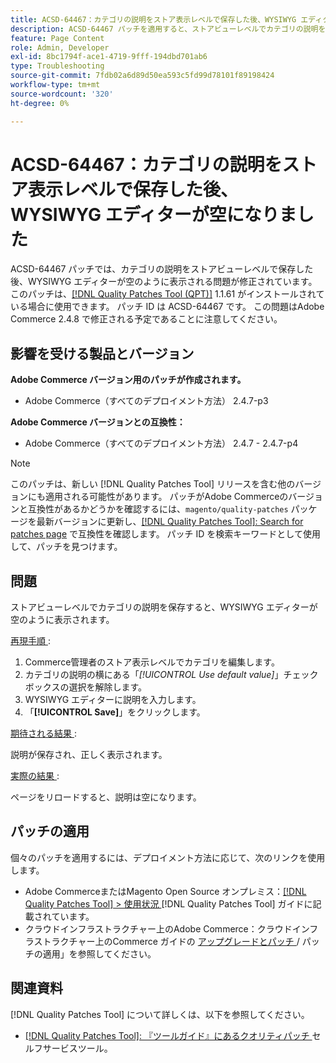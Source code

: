 ```yaml
---
title: ACSD-64467：カテゴリの説明をストア表示レベルで保存した後、WYSIWYG エディターが空になりました
description: ACSD-64467 パッチを適用すると、ストアビューレベルでカテゴリの説明を保存した後、WYSIWYG エディターが空のように表示されるAdobe Commerceの問題が修正されます。
feature: Page Content
role: Admin, Developer
exl-id: 8bc1794f-ace1-4719-9fff-194dbd701ab6
type: Troubleshooting
source-git-commit: 7fdb02a6d89d50ea593c5fd99d78101f89198424
workflow-type: tm+mt
source-wordcount: '320'
ht-degree: 0%

---
```


# ACSD-64467：カテゴリの説明をストア表示レベルで保存した後、WYSIWYG エディターが空になりました

ACSD-64467 パッチでは、カテゴリの説明をストアビューレベルで保存した後、WYSIWYG エディターが空のように表示される問題が修正されています。 このパッチは、[[!DNL Quality Patches Tool (QPT)]](/help/tools/quality-patches-tool/quality-patches-tool-to-self-serve-quality-patches.md) 1.1.61 がインストールされている場合に使用できます。 パッチ ID は ACSD-64467 です。 この問題はAdobe Commerce 2.4.8 で修正される予定であることに注意してください。

## 影響を受ける製品とバージョン

**Adobe Commerce バージョン用のパッチが作成されます。**

* Adobe Commerce（すべてのデプロイメント方法） 2.4.7-p3

**Adobe Commerce バージョンとの互換性：**

* Adobe Commerce（すべてのデプロイメント方法） 2.4.7 - 2.4.7-p4

>[!NOTE]
>
>このパッチは、新しい [!DNL Quality Patches Tool] リリースを含む他のバージョンにも適用される可能性があります。 パッチがAdobe Commerceのバージョンと互換性があるかどうかを確認するには、`magento/quality-patches` パッケージを最新バージョンに更新し、[[!DNL Quality Patches Tool]: Search for patches page](https://experienceleague.adobe.com/tools/commerce-quality-patches/index.html?lang=ja) で互換性を確認します。 パッチ ID を検索キーワードとして使用して、パッチを見つけます。

## 問題

ストアビューレベルでカテゴリの説明を保存すると、WYSIWYG エディターが空のように表示されます。

<u> 再現手順 </u>:

1. Commerce管理者のストア表示レベルでカテゴリを編集します。
1. カテゴリの説明の横にある「*[!UICONTROL Use default value]*」チェックボックスの選択を解除します。
1. WYSIWYG エディターに説明を入力します。
1. 「**[!UICONTROL Save]**」をクリックします。

<u> 期待される結果 </u>:

説明が保存され、正しく表示されます。

<u> 実際の結果 </u>:

ページをリロードすると、説明は空になります。

## パッチの適用

個々のパッチを適用するには、デプロイメント方法に応じて、次のリンクを使用します。

* Adobe CommerceまたはMagento Open Source オンプレミス：[[!DNL Quality Patches Tool] > 使用状況 ](/help/tools/quality-patches-tool/usage.md) [!DNL Quality Patches Tool] ガイドに記載されています。
* クラウドインフラストラクチャー上のAdobe Commerce：クラウドインフラストラクチャー上のCommerce ガイドの [ アップグレードとパッチ ](https://experienceleague.adobe.com/docs/commerce-cloud-service/user-guide/develop/upgrade/apply-patches.html?lang=ja)/ パッチの適用」を参照してください。

## 関連資料

[!DNL Quality Patches Tool] について詳しくは、以下を参照してください。

* [[!DNL Quality Patches Tool]: 『ツールガイド』にあるクオリティパッチ ](/help/tools/quality-patches-tool/quality-patches-tool-to-self-serve-quality-patches.md) セルフサービスツール。
